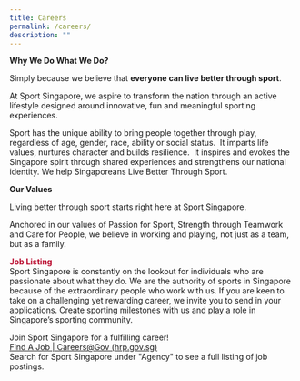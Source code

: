 ```yaml
---
title: Careers
permalink: /careers/
description: ""
---
```

**Why We Do What We Do?**

Simply because we believe that **everyone can live better through sport**.

At Sport Singapore, we aspire to transform the nation through an active lifestyle designed around innovative, fun and meaningful sporting experiences.

Sport has the unique ability to bring people together through play, regardless of age, gender, race, ability or social status.  It imparts life values, nurtures character and builds resilience.  It inspires and evokes the Singapore spirit through shared experiences and strengthens our national identity. We help Singaporeans Live Better Through Sport.

**Our Values**

Living better through sport starts right here at Sport Singapore. 

Anchored in our values of Passion for Sport, Strength through Teamwork and Care for People, we believe in working and playing, not just as a team, but as a family.

<h4 style="color: #ba0c2f; padding: 0; margin: 0">Job Listing</h4>
Sport Singapore is constantly on the lookout for individuals who are passionate about what they do. We are the authority of sports in Singapore because of the extraordinary people who work with us. If you are keen to take on a challenging yet rewarding career, we invite you to send in your applications. Create sporting milestones with us and play a role in Singapore’s sporting community.

Join Sport Singapore for a fulfilling career!
<br>
[Find A Job | Careers@Gov (hrp.gov.sg)](https://www.careers.hrp.gov.sg/sap/bc/ui5_ui5/sap/ZGERCFA004/index.html)
<br>
Search for Sport Singapore under "Agency" to see a full listing of job postings.